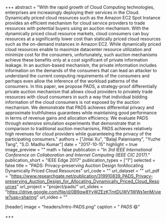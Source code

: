 +++
abstract = "With the rapid growth of Cloud Computing technologies, enterprises are increasingly deploying their services in the Cloud. Dynamically priced cloud resources such as the Amazon EC2 Spot Instance provides an efficient mechanism for cloud service providers to trade resources with potential buyers using an auction mechanism. With the dynamically priced cloud resource markets, cloud consumers can buy resources at a significantly lower cost than statically priced cloud resources such as the on-demand instances in Amazon EC2. While dynamically priced cloud resources enable to maximize datacenter resource utilization and minimize cost for the consumers, unfortunately, such auction mechanisms achieve these benefits only at a cost significant of private information leakage. In an auction-based mechanism, the private information includes information on the demands of the consumers that can lead an attacker to understand the current computing requirements of the consumers and perhaps even allow the inference of the workload patterns of the consumers. In this paper, we propose PADS, a strategy-proof differentially private auction mechanism that allows cloud providers to privately trade resources with cloud consumers in such a way that individual bidding information of the cloud consumers is not exposed by the auction mechanism. We demonstrate that PADS achieves differential privacy and approximate truthfulness guarantees while maintaining good performance in terms of revenue gains and allocation efficiency. We evaluate PADS through extensive simulation experiments that demonstrate that in comparison to traditional auction mechanisms, PADS achieves relatively high revenues for cloud providers while guaranteeing the privacy of the participating consumers."
authors = ["Jinlai Xu", "Balaji Palanisamy", "Yuzhe Tang", "S.D. Madhu Kumar"]
date = "2017-10-15"
highlight = true
image_preview = ""
math = false
publication = "In *3rd IEEE Internetional Conference on Collaboration and Internet Computing (IEEE CIC 2017)*."
publication_short = "IEEE Edge 2017"
publication_types = ["1"]
selected = false
title = "PADS: Privacy-preserving Auction Design forAllocating Dynamically Priced Cloud Resources"
url_code = ""
url_dataset = ""
url_pdf = "https://www.researchgate.net/publication/319910839_PADS_Privacy-preserving_Auction_Design_for_Allocating_Dynamically_Priced_Cloud_Resources"
url_project = "project/pads/"
url_slides = "https://drive.google.com/file/d/0B9qw8YyWZEzKTmtDUWV1WWs1enM/view?usp=sharing"
url_video = ""

[header]
image = "headers/Intro-PADS.png"
caption = " *PADS* :smile:"

+++

